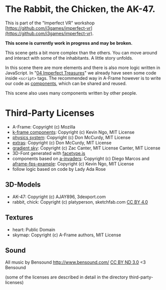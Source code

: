 # The Rabbit, the Chicken, the AK-47.

This is part of the "Imperfect VR" workshop [https://github.com/i3games/imperfect-vr](https://github.com/i3games/imperfect-vr).

**This scene is currently work in progress and may be broken.**

This scene gets a bit more complex than the others. You can move around and interact with some of the inhabitants. A little story unfolds.

In this scene there are more elements and there is also more logic written in JavaScript. In "[04 Imperfect Treasures](https://github.com/i3games/imperfect-vr/tree/master/04_imperfect_treasures)" we already have seen some code inside `<script>` tags. The recommended way in A-Frame however is to write our code as [components](https://aframe.io/docs/master/introduction/writing-a-component.html), which can be shared and reused.

This scene also uses many components written by other people.

# Third-Party Licenses

* A-Frame: Copyright (c) Mozilla
* [k-frame components](https://github.com/ngokevin/k-frame): Copyright (c) Kevin Ngo, MIT License
* [physics system](https://github.com/donmccurdy/aframe-physics-system): Copyright (c) Don McCurdy, MIT License
* [extras](https://github.com/donmccurdy/aframe-extras): Copyright (c) Don McCurdy, MIT License
* [gradient sky](https://github.com/zcanter/aframe-gradient-sky): Copyright (c) Zac Canter, MIT License
Canter, MIT License
* 3D-Font generated with [facetype.js](http://gero3.github.io/facetype.js/)
* components based on [a-invaders](https://github.com/dmarcos/a-invaders): Copyright (c) Diego Marcos and [aframe-fps-example](https://github.com/ngokevin/aframe-fps-example): Copyright (c) Kevin Ngo, MIT License
* follow logic based on code by Lady Ada Rose

## 3D-Models
* AK-47: Copyright (c) AJAY896, 3dexport.com
* rabbit, chick: Copyright (c) platyperson, sketchfab.com [CC BY 4.0](http://creativecommons.org/licenses/by/4.0/)

## Textures
* heart: Public Domain
* skymap: Copyright (c) A-Frame authors, MIT License

## Sound
All music by Bensound http://www.bensound.com/ [CC BY ND 3.0](https://creativecommons.org/licenses/by-nd/3.0/)
<3 Bensound

(some of the licenses are described in detail in the directory third-party-licenses)
